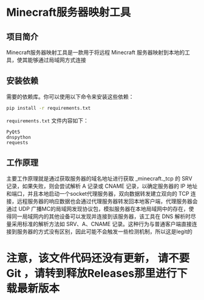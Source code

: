 # Minecraft服务器映射工具

## 项目简介
Minecraft服务器映射工具是一款用于将远程 Minecraft 服务器映射到本地的工具，使其能够通过局域网方式连接

## 安装依赖
需要的依赖库。你可以使用以下命令来安装这些依赖：

```bash
pip install -r requirements.txt
```

`requirements.txt` 文件内容如下：

```plaintext
PyQt5
dnspython
requests
```

## 工作原理

主要工作原理就是通过获取服务器的域名地址进行获取 _minecraft._tcp 的 SRV 记录，如果失败，则会尝试解析 A 记录或 CNAME 记录，以确定服务器的 IP 地址和端口，并且本地启动一个socket代理服务器，双向数据转发建立双向的 TCP 连接，远程服务器的响应数据也会通过代理服务器转发回本地客户端，代理服务器会通过 UDP 广播MC的局域网发现协议包，模拟服务器在本地局域网中的存在，使得同一局域网内的其他设备可以发现并连接到该服务器，该工具在 DNS 解析时尽量采用标准的解析方法如 SRV、A、CNAME 记录。这种行为与普通客户端直接连接到服务器的方式没有区别，因此可能不会触发一些检测机制，所以这是legit的

# 注意，该文件代码还没有更新， 请不要Git ，请转到释放Releases那里进行下载最新版本

